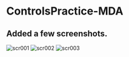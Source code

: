 # ControlsPractice-MDA
## Added a few screenshots.
![scr001](https://user-images.githubusercontent.com/71184573/129590268-04937918-9129-4893-86ff-17c863fb5933.png)
![scr002](https://user-images.githubusercontent.com/71184573/129590273-4cb113a4-8579-414c-ac08-bb9a8f503978.png)
![scr003](https://user-images.githubusercontent.com/71184573/129590276-cc698ffb-6975-40d3-a86d-b62aeb6565ff.png)
